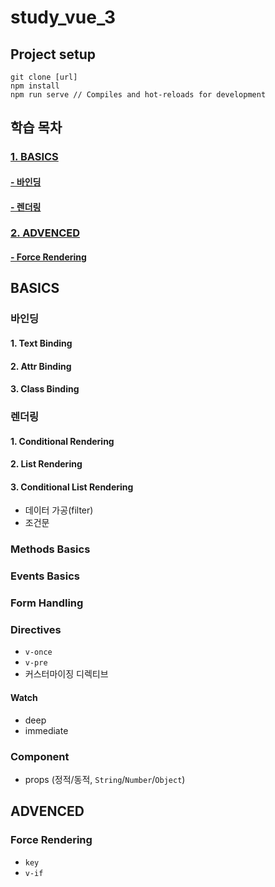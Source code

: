 # study_vue_3

## Project setup
```
git clone [url]
npm install
npm run serve // Compiles and hot-reloads for development
```

## 학습 목차
### [1. BASICS](#BASICS)
#### [- 바인딩](#바인딩)
#### [- 렌더링](#렌더링)
### [2. ADVENCED](#)
#### [- Force Rendering](#Force-Rendering)

## BASICS
### 바인딩
#### 1. Text Binding
#### 2. Attr Binding
#### 3. Class Binding
### 렌더링
#### 1. Conditional Rendering
#### 2. List Rendering
#### 3. Conditional List Rendering 
- 데이터 가공(filter)
- 조건문
### Methods Basics
### Events Basics
### Form Handling
### Directives
- `v-once`
- `v-pre`
- 커스터마이징 디렉티브
#### Watch
- deep
- immediate
### Component
- props (정적/동적, `String`/`Number`/`Object`)

## ADVENCED
### Force Rendering
- `key`
- `v-if`
